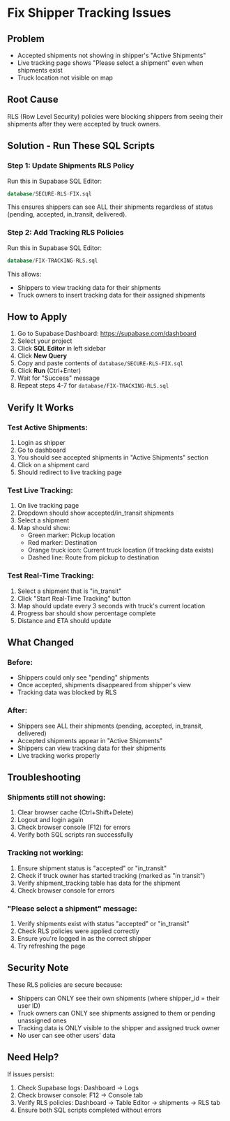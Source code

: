 # Fix Shipper Tracking Issues

## Problem
- Accepted shipments not showing in shipper's "Active Shipments"
- Live tracking page shows "Please select a shipment" even when shipments exist
- Truck location not visible on map

## Root Cause
RLS (Row Level Security) policies were blocking shippers from seeing their shipments after they were accepted by truck owners.

## Solution - Run These SQL Scripts

### Step 1: Update Shipments RLS Policy
Run this in Supabase SQL Editor:
```sql
database/SECURE-RLS-FIX.sql
```

This ensures shippers can see ALL their shipments regardless of status (pending, accepted, in_transit, delivered).

### Step 2: Add Tracking RLS Policies
Run this in Supabase SQL Editor:
```sql
database/FIX-TRACKING-RLS.sql
```

This allows:
- Shippers to view tracking data for their shipments
- Truck owners to insert tracking data for their assigned shipments

## How to Apply

1. Go to Supabase Dashboard: https://supabase.com/dashboard
2. Select your project
3. Click **SQL Editor** in left sidebar
4. Click **New Query**
5. Copy and paste contents of `database/SECURE-RLS-FIX.sql`
6. Click **Run** (Ctrl+Enter)
7. Wait for "Success" message
8. Repeat steps 4-7 for `database/FIX-TRACKING-RLS.sql`

## Verify It Works

### Test Active Shipments:
1. Login as shipper
2. Go to dashboard
3. You should see accepted shipments in "Active Shipments" section
4. Click on a shipment card
5. Should redirect to live tracking page

### Test Live Tracking:
1. On live tracking page
2. Dropdown should show accepted/in_transit shipments
3. Select a shipment
4. Map should show:
   - Green marker: Pickup location
   - Red marker: Destination
   - Orange truck icon: Current truck location (if tracking data exists)
   - Dashed line: Route from pickup to destination

### Test Real-Time Tracking:
1. Select a shipment that is "in_transit"
2. Click "Start Real-Time Tracking" button
3. Map should update every 3 seconds with truck's current location
4. Progress bar should show percentage complete
5. Distance and ETA should update

## What Changed

### Before:
- Shippers could only see "pending" shipments
- Once accepted, shipments disappeared from shipper's view
- Tracking data was blocked by RLS

### After:
- Shippers see ALL their shipments (pending, accepted, in_transit, delivered)
- Accepted shipments appear in "Active Shipments"
- Shippers can view tracking data for their shipments
- Live tracking works properly

## Troubleshooting

### Shipments still not showing:
1. Clear browser cache (Ctrl+Shift+Delete)
2. Logout and login again
3. Check browser console (F12) for errors
4. Verify both SQL scripts ran successfully

### Tracking not working:
1. Ensure shipment status is "accepted" or "in_transit"
2. Check if truck owner has started tracking (marked as "in transit")
3. Verify shipment_tracking table has data for the shipment
4. Check browser console for errors

### "Please select a shipment" message:
1. Verify shipments exist with status "accepted" or "in_transit"
2. Check RLS policies were applied correctly
3. Ensure you're logged in as the correct shipper
4. Try refreshing the page

## Security Note

These RLS policies are secure because:
- Shippers can ONLY see their own shipments (where shipper_id = their user ID)
- Truck owners can ONLY see shipments assigned to them or pending unassigned ones
- Tracking data is ONLY visible to the shipper and assigned truck owner
- No user can see other users' data

## Need Help?

If issues persist:
1. Check Supabase logs: Dashboard → Logs
2. Check browser console: F12 → Console tab
3. Verify RLS policies: Dashboard → Table Editor → shipments → RLS tab
4. Ensure both SQL scripts completed without errors
